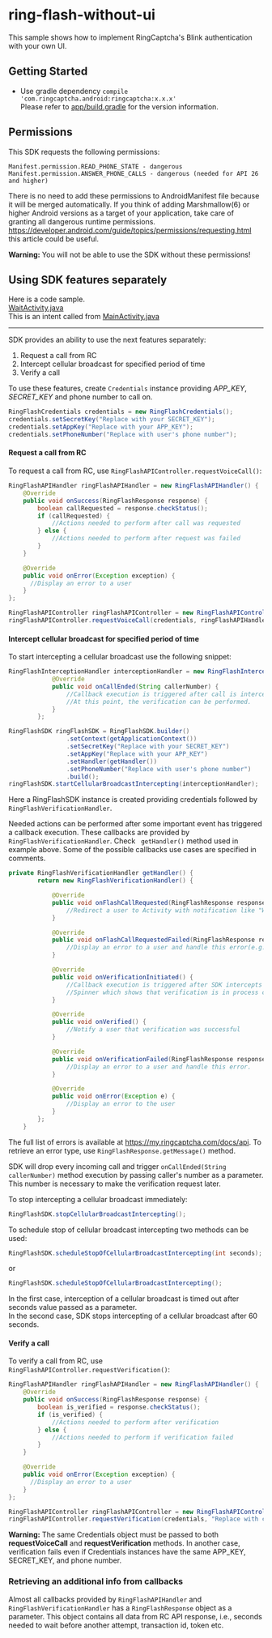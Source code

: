 # ring-flash-without-ui

This sample shows how to implement RingCaptcha's Blink authentication with your own UI.  

## Getting Started

* Use gradle dependency ```compile 'com.ringcaptcha.android:ringcaptcha:x.x.x'```  
Please refer to [app/build.gradle](./app/build.gradle) for the version information.  

## Permissions

This SDK requests the following permissions:
```
Manifest.permission.READ_PHONE_STATE - dangerous
Manifest.permission.ANSWER_PHONE_CALLS - dangerous (needed for API 26 and higher)
```
There is no need to add these permissions to AndroidManifest file because it will be merged automatically.
If you think of adding Marshmallow(6) or higher Android versions as a target of your application, take care of granting all dangerous runtime permissions. https://developer.android.com/guide/topics/permissions/requesting.html this article could be useful.

**Warning:** You will not be able to use the SDK without these permissions!

## Using SDK features separately

Here is a code sample.  
[WaitActivity.java](./app/src/main/java/com/example/yuta/ringflashwithoutuisample/WaitActivity.java)  
This is an intent called from [MainActivity.java](./app/src/main/java/com/example/yuta/ringflashwithoutuisample/MainActivity.java)  

---

SDK provides an ability to use the next features separately:
1. Request a call from RC
2. Intercept cellular broadcast for specified period of time
3. Verify a call

To use these features, create ```Credentials``` instance providing *APP_KEY*, *SECRET_KEY* and phone number to call on.
```java
RingFlashCredentials credentials = new RingFlashCredentials();
credentials.setSecretKey("Replace with your SECRET_KEY");
credentials.setAppKey("Replace with your APP_KEY");
credentials.setPhoneNumber("Replace with user's phone number");
```

#### Request a call from RC
To request a call from RC, use ```RingFlashAPIController.requestVoiceCall()```:
```java
RingFlashAPIHandler ringFlashAPIHandler = new RingFlashAPIHandler() {
    @Override
    public void onSuccess(RingFlashResponse response) {
        boolean callRequested = response.checkStatus();
        if (callRequested) {
            //Actions needed to perform after call was requested
        } else {
            //Actions needed to perform after request was failed
        }
    }

    @Override
    public void onError(Exception exception) {
      //Display an error to a user
    }
};

RingFlashAPIController ringFlashAPIController = new RingFlashAPIController(getApplicationContext());
ringFlashAPIController.requestVoiceCall(credentials, ringFlashAPIHandler);
```

#### Intercept cellular broadcast for specified period of time
To start intercepting a cellular broadcast use the following snippet: 
```java
RingFlashInterceptionHandler interceptionHandler = new RingFlashInterceptionHandler() {
            @Override
            public void onCallEnded(String callerNumber) {
                //Callback execution is triggered after call is intercepted
                //At this point, the verification can be performed.
            }
        };

RingFlashSDK ringFlashSDK = RingFlashSDK.builder()
                .setContext(getApplicationContext())
                .setSecretKey("Replace with your SECRET_KEY")
                .setAppKey("Replace with your APP_KEY")
                .setHandler(getHandler())
                .setPhoneNumber("Replace with user's phone number")
                .build();
ringFlashSDK.startCellularBroadcastIntercepting(interceptionHandler);
```

Here a RingFlashSDK instance is created providing credentials followed by ```RingFlashVerificationHandler```.  

Needed actions can be performed after some important event has triggered a callback execution. These callbacks are provided by ```RingFlashVerificationHandler```. Check ``` getHandler()``` method used in example above. Some of the possible callbacks use cases are specified in comments.

```java
private RingFlashVerificationHandler getHandler() {
        return new RingFlashVerificationHandler() {

            @Override
            public void onFlashCallRequested(RingFlashResponse response) {
                //Redirect a user to Activity with notification like "We are calling you."
            }

            @Override
            public void onFlashCallRequestedFailed(RingFlashResponse response) {
                //Display an error to a user and handle this error(e.g. if it's ERROR_WAIT_TO_RETRY notify a user, that he can perform another attempt to verify only after a number of seconds specified in response object). 
            }

            @Override
            public void onVerificationInitiated() {
                //Callback execution is triggered after SDK intercepts a call and sends a verification request to RingCaptcha
                //Spinner which shows that verification is in process can be displayed to user until the execution of onVerified or onVerifiedFailed is not triggered
            }

            @Override
            public void onVerified() {
                //Notify a user that verification was successful
            }

            @Override
            public void onVerificationFailed(RingFlashResponse response) {
                //Display an error to a user and handle this error. 
            }

            @Override
            public void onError(Exception e) {
                //Display an error to the user
            }
        };
    }
```
The full list of errors is available at https://my.ringcaptcha.com/docs/api. To retrieve an error type, use `RingFlashResponse.getMessage()` method.

SDK will drop every incoming call and trigger ```onCallEnded(String callerNumber)``` method execution by passing caller's number as a parameter.  
This number is necessary to make the verification request later.  

To stop intercepting a cellular broadcast immediately:
```java
RingFlashSDK.stopCellularBroadcastIntercepting();
```
To schedule stop of cellular broadcast intercepting two methods can be used:
```java
RingFlashSDK.scheduleStopOfCellularBroadcastIntercepting(int seconds);
```
or
```java
RingFlashSDK.scheduleStopOfCellularBroadcastIntercepting();
```
In the first case, interception of a cellular broadcast is timed out after seconds value passed as a parameter.  
In the second case, SDK stops intercepting of a cellular broadcast after 60 seconds.

#### Verify a call
To verify a call from RC, use ```RingFlashAPIController.requestVerification()```:
```java
RingFlashAPIHandler ringFlashAPIHandler = new RingFlashAPIHandler() {
    @Override
    public void onSuccess(RingFlashResponse response) {
        boolean is_verified = response.checkStatus();
        if (is_verified) {
            //Actions needed to perform after verification
        } else {
            //Actions needed to perform if verification failed
        }
    }

    @Override
    public void onError(Exception exception) {
      //Display an error to a user
    }
};

RingFlashAPIController ringFlashAPIController = new RingFlashAPIController(getApplicationContext());
ringFlashAPIController.requestVerification(credentials, "Replace with caller number", ringFlashAPIHandler);
```
**Warning:** The same Credentials object must be passed to both **requestVoiceCall** and **requestVerification** methods. In another case, verification fails even if Credentials instances have the same APP_KEY, SECRET_KEY, and phone number.

### Retrieving an additional info from callbacks
Almost all callbacks provided by ```RingFlashAPIHandler``` and ```RingFlashVerificationHandler``` has a ```RingFlashResponse``` object as a parameter. This object contains all data from RC API response, i.e., seconds needed to wait before another attempt, transaction id, token etc.
